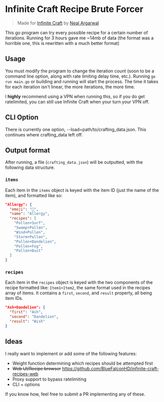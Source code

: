 # Infinite Craft Recipe Brute Forcer
> Made for [Infinite Craft](https://neal.fun/infinite-craft/) by [Neal Argarwal](https://twitter.com/nealagarwal)

This go program can try every possible recipe for a certain number of iterations. Running for 3 hours gave me ~14mb of data (the format was a horrible one, this is rewritten with a much better format)

## Usage
You must modify the program to change the iteration count (soon to be a command line option, along with rate limiting delay time, etc.). Running `go run main.go` or building and running will start the process. The time it takes for each iteration isn't linear, the more iterations, the more time.

I **highly** recommend using a VPN when running this, so if you do get ratelimited, you can still use Infinite Craft when your turn your VPN off.

## CLI Option
There is currently one option, --load=path/to/crafting_data.json. This continues where crafting_data left off.

## Output format
After running, a file (`crafting_data.json`) will be outputted, with the following data structure.

### `items`
Each item in the `items` object is keyed with the item ID (just the name of the item), and formatted like so:

```json
"Allergy": {
  "emoji": "🤧",
  "name": "Allergy",
  "recipes": [
    "Pollen+Surf",
    "Swamp+Pollen",
    "Wind+Pollen",
    "Storm+Pollen",
    "Pollen+Dandelion",
    "Pollen+Fog",
    "Pollen+Dust"
  ]
}
```

### `recipes`
Each item in the `recipes` object is keyed with the two components of the recipe formatted like: `Item1+Item2`, the same format used in the recipes array of items. It contains a `first`, `second`, and `result` property, all being item IDs.

```json
"Ash+Dandelion": {
  "first": "Ash",
  "second": "Dandelion",
  "result": "Wish"
}
```

## Ideas
I really want to implement or add some of the following features:

- Weight function determining which recipes should be attempted first
- ~~Web UI/Recipe browser~~ https://github.com/BlueFalconHD/infinite-craft-recipes-web
- Proxy support to bypass ratelimiting
- CLI + options

If you know how, feel free to submit a PR implementing any of these.
